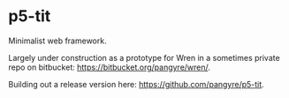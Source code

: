 # p5-tit
Minimalist web framework.

Largely under construction as a prototype for Wren in a sometimes
private repo on bitbucket: <https://bitbucket.org/pangyre/wren/>.

Building out a release version here: <https://github.com/pangyre/p5-tit>.
